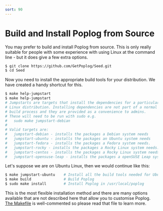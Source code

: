 ```yaml
---
sort: 90
---
```

# Build and Install Poplog from Source

You may prefer to build and install Poplog from source. This is only really suitable for people with some experience with using Linux at the command line - but it does give a few extra options.

```sh
$ git clone https://github.com/GetPoplog/Seed.git
$ cd Seed
```

Now you need to install the appropriate build tools for your distribution. We
have created a handy shortcut for this.
```sh
$ make help-jumpstart
$ make help-jumpstart
# Jumpstarts are targets that install the dependencies for a particular
# Linux distribution. Installing dependencies are not part of a normal
# build process and they are provided as a convenience to admins.
# These will need to be run with sudo e.g.
#	sudo make jumpstart-debian
#
# Valid targets are:
#   jumpstart-debian - installs the packages a Debian system needs
#   jumpstart-ubuntu - installs the packages an Ubuntu system needs
#   jumpstart-fedora - installs the packages a Fedora system needs.
#   jumpstart-rocky - installs the packages a Rocky Linux system needs.
#   jumpstart-centos - installs the packages a Rocky Linux system needs.
#   jumpstart-opensuse-leap - installs the packages a openSUSE Leap system needs.
```

Let's suppose we are on Ubuntu Linux, then we would continue like this:
```sh
$ make jumpstart-ubuntu    # Install all the build tools needed for Ubuntu
$ make build               # Build Poplog
$ sudo make install        # Install Poplog in /usr/local/poplog
```

This is the most flexible installation method and there are many options available that are not described here that allow you to customise Poplog. [The Makefile](https://github.com/GetPoplog/Seed/blob/main/Makefile) is well-commented so please read that file to learn more.